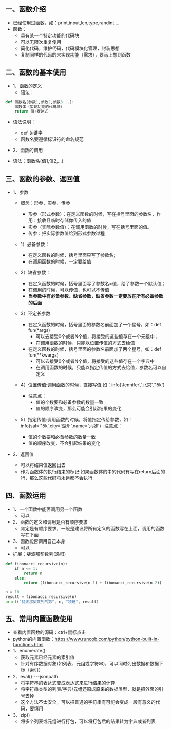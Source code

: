 ## 一、函数介绍
- 已经使用过函数，如：print,input,len,type,randint....
- 函数：
  - 具有某一个特定功能的代码块
  - 可以无限次重复使用
  - 简化代码，维护代码，代码模块化管理，封装思想
  - 复制同样的代码的来实现功能（需求），要马上想到函数

## 二、函数的基本使用
- 1、函数的定义
  - 语法：
```python
def 函数名(参数1,参数2,参数3...):
    函数体（实现功能的代码块）
    return 值/表达式
```
  - 语法说明：
    - def 关键字
    - 函数名要遵循标识符的命名规范

- 2、函数的调用
- 语法：函数名(值1,值2,...)

## 三、函数的参数、返回值
- 1、参数
  - 概念：形参、实参、传参
    - 形参（形式参数）：在定义函数的时候，写在括号里面的参数名，作用：接收且临时存储你传入的值
    - 实参（实际参数值）：在调用函数的时候，写在括号里面的值。
    - 传参：把实际参数值给到形式参数过程
  - 1）必备参数：
    - 在定义函数的时候，括号里面只写了参数名;
    - 在调用函数的时候，一定要给值
  - 2）缺省参数：
    - 在定义函数的时候，括号里面写了参数名=值，给了参数一个默认值；
    - 在调用的时候，可以传值，也可以不传值
    - **当参数中有必备参数、缺省参数，缺省参数一定要放在所有必备参数的后面**
  - 3）不定长参数
    - 在定义函数的时候，括号里面的参数名前面加了一个星号，如：def fun(*args)
      - 可以去接受0个或者N个值，将接受的这些值存在一个元组中；
      - 在调用函数的时候，只能以位置传值的方式去给值
    - 在定义函数的时候，括号里面的参数名前面加了两个星号，如：def fun(**kwargs)
      - 可以去接受0个或者N个值，将接受的这些值存在一个字典中
      - 在调用函数的时候，只能以指定传值的方式去给值，参数名可以自定义

  - 4）位置传值:调用函数的时候，直接写值,如：info('Jennifer','北京','15k')
    - 注意点：
      - 值的个数要和必备参数的数量一致
      - 值的顺序改变，那么可能会引起结果的变化
  - 5）指定传值:调用函数的时候，将值指定传给参数，如：info(sal='15k',city='湖州',name='六娃')
    -注意点：
      - 值的个数要和必备参数的数量一致
      - 值的顺序改变，不会引起结果的变化

- 2、返回值
  - 可以将结果值返回出去
  - 作为函数体的执行结束的标记:如果函数体的中的代码有写在return后面的行，那么这些代码将永远都不会执行

## 四、函数运用
- 1、一个函数中能否调用另一个函数
  - 可以
- 2、函数的定义和调用是否有顺序要求
  - 肯定是有顺序要求，一般是建议将所有定义的函数写在上面，调用的函数写在下面
- 3、函数能否调用自己本身
  - 可以
- 扩展：斐波那契数列(递归)
```python
def fibonacci_recursive(n):
    if n <= 1:
        return n
    else:
        return (fibonacci_recursive(n-1) + fibonacci_recursive(n-2))

n = 10
result = fibonacci_recursive(n)
print("斐波那契数列的第", n, "项是", result)
```

## 五、常用内置函数使用
- 查看内置函数的源码：ctrl+鼠标点击
- python的内置函数：https://www.runoob.com/python/python-built-in-functions.html
- 1、enumerate():
  - 获取元素已经元素的索引值
  - 针对有序数据对象(如列表、元组或字符串)，可以同时列出数据和数据下标（索引）
- 2、eval() ---jsonpath
  - 将字符串的表达式变成表达式来进行结果的计算
  - 将字符串类型的列表/字典/元组还原成原来的数据类型，就是把外面的引号去掉
  - 这个方法不太安全，可以把普通的字符串有可能会变成一段有意义的代码，要慎用
- 3、zip()
  - 将多个列表或元组进行打包，可以将打包后的结果转为字典或者列表



